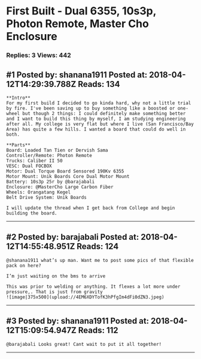 # First Built - Dual 6355, 10s3p, Photon Remote, Master Cho Enclosure

### Replies: 3 Views: 442

## \#1 Posted by: shanana1911 Posted at: 2018-04-12T14:29:39.788Z Reads: 134

```
**Intro**
For my first build I decided to go kinda hard, why not a little trial by fire. I've been saving up to buy something like a boosted or one-wheel but though 2 things: I could definitely make something better and I want to build this thing by myself, I am studying engineering after all. My college is very flat but where I live (San Francisco/Bay Area) has quite a few hills. I wanted a board that could do well in both.

**Parts**
Board: Loaded Tan Tien or Dervish Sama
Controller/Remote: Photon Remote
Trucks: Caliber II 50
VESC: Dual FOCBOX
Motor: Dual Torque Board Sensored 190Kv 6355
Motor Mount: Unik Boards Core Dual Motor Mount
Battery: 10s3p 25r by @barajabali
Enclosure: @MasterCho Large Carbon Fiber
Wheels: Orangatang Kegel
Belt Drive System: Unik Boards

I will update the thread when I get back from College and begin building the board.
```

---
## \#2 Posted by: barajabali Posted at: 2018-04-12T14:55:48.951Z Reads: 124

```
@shanana1911 what’s up man. Want me to post some pics of that flexible pack on here? 

I’m just waiting on the bms to arrive

This was prior to welding or anything. It flexes a lot more under pressure,. That is just from gravity 
![image|375x500](upload://4EM6XDYTofK3hPfgIm4dFi0dZN3.jpeg)
```

---
## \#3 Posted by: shanana1911 Posted at: 2018-04-12T15:09:54.947Z Reads: 112

```
@barajabali Looks great! Cant wait to put it all together!
```

---
